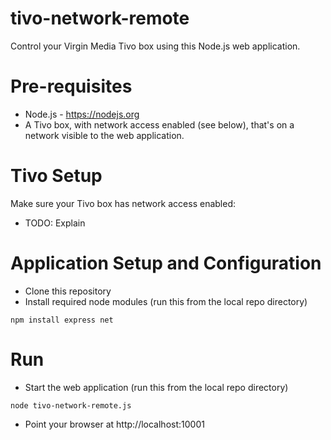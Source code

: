 # tivo-network-remote
Control your Virgin Media Tivo box using this Node.js web application.

# Pre-requisites

* Node.js - https://nodejs.org
* A Tivo box, with network access enabled (see below), that's on a network visible to the web application.

# Tivo Setup

Make sure your Tivo box has network access enabled:

* TODO: Explain

# Application Setup and Configuration

* Clone this repository
* Install required node modules (run this from the local repo directory)
```
npm install express net
```

# Run

* Start the web application (run this from the local repo directory)
```
node tivo-network-remote.js
```
* Point your browser at http://localhost:10001
